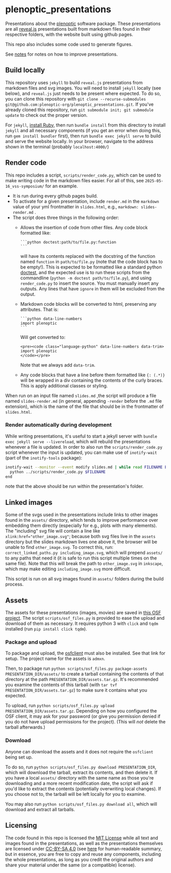 # plenoptic_presentations

Presentations about the
[plenoptic](https://github.com/plenoptic-org/plenoptic/) software
package. These presentations are all [reveal.js](https://revealjs.com/)
presentations built from markdown files found in their respective folders, with
the website built using github pages.

This repo also includes some code used to generate figures.

See [notes](./notes.md) for notes on how to improve presentations.

## Build locally

This repository uses `jekyll` to build `reveal.js` presentations from markdown
files and svg images. You will need to install `jekyll` locally (see below), and
`reveal.js` just needs to be present where expected. To do so, you can clone
this repository with `git clone --recurse-submodules
git@github.com:plenoptic-org/plenoptic_presentations.git`. If you've
already cloned this repository, run `git submodule init; git submodule update`
to check out the proper version.

For `jekyll`, [install Ruby](https://jekyllrb.com/docs/installation/), then run
`bundle install` from this directory to install `jekyll` and all necessary
components (if you get an error when doing this, run `gem install bundler`
first), then run `bundle exec jekyll serve` to build and serve the website
locally. In your browser, navigate to the address shown in the terminal
(probably `localhost:4000/`)

## Render code

This repo includes a script, `scripts/render_code.py`, which can be used to make
writing code in the markdown files easier. For all of this, see
`2025-05-16_vss-symposium/` for an example.

- It is run during every github pages build.
- To activate for a given presentation, include `render.md` in the `markdown`
  value of your yml frontmatter in `slides.html`, e.g., `markdown:
  slides-render.md` . 
- The script does three things in the following order:
  - Allows the insertion of code from other files. Any code block formatted like:
    ````
    ```python doctest:path/to/file.py:function
    ```
    ````

    will have its contents replaced with the docstring of the function named
    `function` in `path/to/file.py` (note that the code block has to be empty!).
    This is expected to be formatted like a standard python
    [doctest](https://docs.python.org/3/library/doctest.html), and the expected
    use is to run these scripts from the commandline (`python -m doctest
    path/to/file.py`), and using `render_code.py` to insert the source. You must
    manually insert any outputs. Any lines that have `ignore` in them will be
    excluded from the output.
  - Markdown code blocks will be converted to html, preserving any attributes.
    That is:
    ````
    ```python data-line-numbers
    import plenoptic
    ```
    ````
    Will get converted to:
    ```
    <pre><code class="language-python" data-line-numbers data-trim>
    import plenoptic
    </code></pre>
    ```
    Note that we always add `data-trim`.
  - Any code blocks that have a line before them formatted like `{: (.*)}` will
    be wrapped in a div containing the contents of the curly braces. This is
    apply additional classes or styling.
    
When run on an input file named `slides.md` ,the script will produce a file named `slides-render.md` (in general, appending `-render` before the `.md` file extension), which is the name of the file that should be in the frontmatter of `slides.html`.
    
### Render automatically during development

While writing presentations, it's useful to start a jekyll server with `bundle exec jekyll serve --livereload`, which will rebuild the presentations whenever a file is updated. In order to also run the `scripts/render_code.py` script whenever the input is updated, you can make use of `inotify-wait` (part of the `inotify-tools` package):

``` sh
inotify-wait --monitor --event modify slides.md | while read FILENAME EVENT; do
  python ../scripts/render_code.py $FILENAME
end
```

note that the above should be run within the presentation's folder.
    
## Linked images

Some of the svgs used in the presentations include links to other images found
in the `assets/` directory, which tends to improve performance over embedding
them directly (especially for e.g., plots with many elements). The "including"
svg file will contain a line like `xlink:href="other_image.svg"`; because both
svg files live in the `assets` directory but the slides markdown lives one above
it, the browser will be unable to find `other_image.svg`. To correct this, run:
`correct_linked_paths.py including_image.svg`, which will prepend `assets/` to
any paths that need it (it is safe to run this script multiple times on the same
file). Note that this will break the path to `other_image.svg` in `inkscape`,
which may make editing `including_image.svg` more difficult.

This script is run on all svg images found in `assets/` folders during the build
process.

## Assets

The assets for these presentations (images, movies) are saved in [this OSF
project](https://osf.io/admxn/). The script `scripts/osf_files.py` is provided to ease
the upload and download of them as necessary. It requires python 3 with `click`
and `tqdm` installed (run `pip install click tqdm`).

### Package and upload

To package and upload, the [osfclient](https://github.com/osfclient/osfclient)
must also be installed. See that link for setup. The project name for the assets
is `admxn`.

Then, to package run `python scripts/osf_files.py package-assets
PRESENTATION_DIR/assets/` to create a tarball containing the contents of that
directory at the path `PRESENTATION_DIR/assets.tar.gz`. It's recommended you
examine the contents of this tarball (with `tar tvf
PRESENTATION_DIR/assets.tar.gz`) to make sure it contains what you expected.

To upload, run `python scripts/osf_files.py upload PRESENTATION_DIR/assets.tar.gz`.
Depending on how you configured the OSF client, it may ask for your password (or
give you permission denied if you do not have upload permissions for the
project). (This will *not* delete the tarball afterwards.)

### Download

Anyone can download the assets and it does not require the `osfclient` being set
up.

To do so, run `python scripts/osf_files.py download PRESENTATION_DIR`, which will
download the tarball, extract its contents, and then delete it. If you have a
local `assets/` directory with the same name as those you're downloading and a
more recent modification date, the script will ask if you'd like to extract the
contents (potentially overwriting local changes). If you choose not to, the
tarball will be left locally for you to examine.

You may also run `python scripts/osf_files.py download all`, which will download and
extract all tarballs.

## Licensing

The code found in this repo is licensed the [MIT License](./LICENSE-CODE) while
all text and images found in the presentations, as well as the presentations
themselves are licensed under [CC-BY-SA 4.0](./LICENSE-TEXT) (see
[here](https://creativecommons.org/licenses/by-sa/4.0/) for human-readable
summary, but in essence, you are free to copy and reuse any components,
including the whole presentations, as long as you credit the original authors
and share your material under the same (or a compatible) license).
